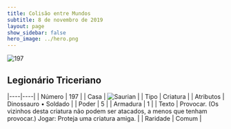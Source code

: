 ```yaml
---
title: Colisão entre Mundos
subtitle: 8 de novembro de 2019
layout: page
show_sidebar: false
hero_image: ../hero.png
---
```


![197](https://cdn.keyforgegame.com/media/card_front/pt/452_197_X845W622G3VQ_pt.png)

## Legionário Triceriano

|----|----|
| Número | 197 |
| Casa | ![Saurian](https://archonarcana.com/images/thumb/9/9e/Saurian_P.png/22px-Saurian_P.png "Sauro") |
| Tipo | Criatura |
| Atributos | Dinossauro • Soldado |
| Poder | 5 |
| Armadura | 1 |
| Texto | Provocar. (Os vizinhos desta criatura não podem ser atacados, a menos que tenham provocar.) Jogar: Proteja uma criatura amiga. |
| Raridade | Comum |
